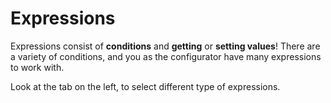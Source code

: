 # Expressions
Expressions consist of **conditions** and **getting** or **setting values**! There are a variety of conditions, and you as the configurator have many expressions to work with.

Look at the tab on the left, to select different type of expressions.
